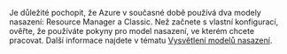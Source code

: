 Je důležité pochopit, že Azure v současné době používá dva modely nasazení: Resource Manager a Classic. Než začnete s vlastní konfigurací, ověřte, že používáte pokyny pro model nasazení, ve kterém chcete pracovat. Další informace najdete v tématu [Vysvětlení modelů nasazení](../articles/resource-manager-deployment-model.md).

